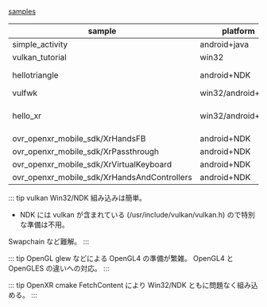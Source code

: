 [samples](https://github.com/ousttrue/hello_vulkan/tree/master/samples)

| sample                                      | platform          | window              | api      | src                              | note                       |
| ------------------------------------------- | ----------------- | ------------------- | -------- | -------------------------------- | -------------------------- |
| simple_activity                             | android+java      | Activity            | no gpu   |                                  |                            |
| vulkan_tutorial                             | win32             | GLFW                | Vulkan   | `Vulkan Tutorial`                | GLFW                       |
| hellotriangle                               | android+NDK       | NativeActivity      | Vulkan   | `ARM-software/vulkan-sdkandroid` | NativeActivity swapchain   |
| vulfwk                                      | win32/android+NDK | GLFW/NativeActivity | Vulkan   |                                  | WIP                        |
| hello_xr                                    | win32/android+NDK | OpenXR              | Vulkan   | `KhronosGroup/OpenXR-SDK-Source` | cross platform x cross gpu |
| ovr_openxr_mobile_sdk/XrHandsFB             | android+NDK       | OpenXR              | OpenGLES | `Meta OpenXR SDK`                |                            |
| ovr_openxr_mobile_sdk/XrPassthrough         | android+NDK       | OpenXR              | OpenGLES | `Meta OpenXR SDK`                |                            |
| ovr_openxr_mobile_sdk/XrVirtualKeyboard     | android+NDK       | OpenXR              | OpenGLES | `Meta OpenXR SDK`                |                            |
| ovr_openxr_mobile_sdk/XrHandsAndControllers | android+NDK       | OpenXR              | OpenGLES | `Meta OpenXR SDK`                |                            |

::: tip vulkan
Win32/NDK 組み込みは簡単。

- NDK には vulkan が含まれている (/usr/include/vulkan/vulkan.h) ので特別な準備は不用。

Swapchain など難解。
:::

::: tip OpenGL
glew などによる OpenGL4 の準備が繁雑。
OpenGL4 と OpenGLES の違いへの対応。
:::

::: tip OpenXR
cmake FetchContent により Win32/NDK ともに問題なく組み込める。
:::

